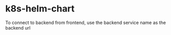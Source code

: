 ﻿# k8s-helm-chart
 
 To connect to backend from frontend, use the backend service name as the backend url
